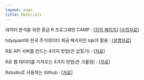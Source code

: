 ```yaml
---
layout: page
title: Materials
---
```


데이터 분석을 위한 중급 R 프로그래밍 CAMP : [[강의 페이지][1]] [[수업자료][2]]

tidyquant와 한국 주식데이터 제공 패키지인 tqk의 활용 : [[설명자료][6]]

R로 API 서버를 만드는 4가지 방법(은 삽질기) : [[자료][4]]

R로 웹 데이터를 가져오는 4가지 방법(은 크롤링) : [[자료][5]]

Rstudio로 사용하는 Github : [[자료][3]]

[1]: http://www.fastcampus.co.kr/data_camp_dabrp/
[2]: https://mrchypark.github.io/dabrp_classnote3/
[3]: https://mrchypark.github.io/github-with-rstudio/
[4]: https://mrchypark.github.io/apiR/
[5]: https://mrchypark.github.io/getWebR/
[6]: https://mrchypark.github.io/tqk_docs/tidyquant-with-tqk.html